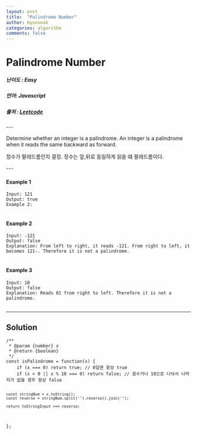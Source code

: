 ```yaml
---
layout: post
title:  "Palindrome Number"
author: Hyunseok
categories: algorithm
comments: false
---
```


<h1>Palindrome Number</h1>
<h5>난이도 : Easy</h5>
<h5>언어: Javascript</h5>
<h5>출처 : <a href="https://leetcode.com/problems/palindrome-number/">Leetcode</a></h5>
---
<p>
Determine whether an integer is a palindrome. An integer is a palindrome when it reads the same backward as forward.</p>
<p>
정수가 팔레드롬인지 결정. 정수는 앞,뒤로 동일하게 읽을 떄 팔레드롬이다.
</p>
---
<h4>Example 1</h4>
<pre>
<code>Input: 121
Output: true
Example 2:
</code>
</pre>

<h4>Example 2</h4>
<pre>
<code>Input: -121
Output: false
Explanation: From left to right, it reads -121. From right to left, it becomes 121-. Therefore it is not a palindrome.
</code>
</pre>

<h4>Example 3</h4>
<pre>
<code>Input: 10
Output: false
Explanation: Reads 01 from right to left. Therefore it is not a palindrome.
</code>
</pre>

---

<h2>Solution</h2>
<pre>
<code>/**
 * @param {number} x
 * @return {boolean}
 */
const isPalindrome = function(x) {
    if (x === 0) return true; // 0일땐 항상 true
    if (x < 0 || x % 10 === 0) return false; // 음수거나 10으로 나눠서 나머지가 없을 경우 항상 false
    
    const stringNum = x.toString();
    const reverse = stringNum.split('').reverse().join('');

    return toStringInput === reverse;
};
</code>
</pre>